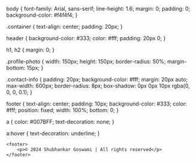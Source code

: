 body {
    font-family: Arial, sans-serif;
    line-height: 1.6;
    margin: 0;
    padding: 0;
    background-color: #f4f4f4;
}

.container {
    text-align: center;
    padding: 20px;
}

header {
    background-color: #333;
    color: #fff;
    padding: 20px 0;
}

h1, h2 {
    margin: 0;
}

.profile-photo {
    width: 150px;
    height: 150px;
    border-radius: 50%;
    margin-bottom: 15px;
}

.contact-info {
    padding: 20px;
    background-color: #fff;
    margin: 20px auto;
    max-width: 600px;
    border-radius: 8px;
    box-shadow: 0px 0px 10px rgba(0, 0, 0, 0.1);
}

footer {
    text-align: center;
    padding: 10px;
    background-color: #333;
    color: #fff;
    position: fixed;
    width: 100%;
    bottom: 0;
}

a {
    color: #007BFF;
    text-decoration: none;
}

a:hover {
    text-decoration: underline;
}

    <footer>
        <p>© 2024 Shubhankar Goswami | All rights reserved</p>
    </footer>
</body>
</html>

